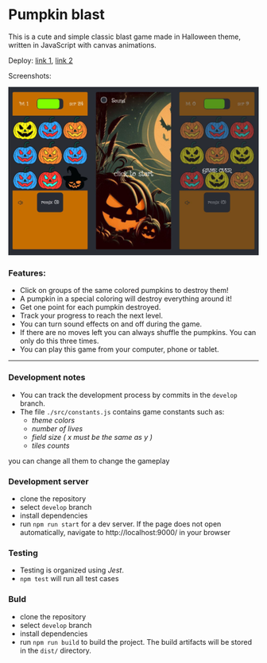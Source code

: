 # Pumpkin blast
This is a cute and simple classic blast game made in Halloween theme, written in JavaScript with canvas animations.

Deploy: [link 1](https://zelenolis.github.io/blast-game/dist/index.html), [link 2](https://pumpkin-blast.netlify.app/)

Screenshots:

![screenshot1](https://github.com/zelenolis/blast-game/blob/main/src/assets/cover.jpg?raw=true)

### Features:
- Click on groups of the same colored pumpkins to destroy them!
- A pumpkin in a special coloring will destroy everything around it!
- Get one point for each pumpkin destroyed.
- Track your progress to reach the next level.
- You can turn sound effects on and off during the game.
- If there are no moves left you can always shuffle the pumpkins. You can only do this three times.
- You can play this game from your computer, phone or tablet.
---
### Development notes
- You can track the development process by commits in the `develop` branch.
- The file `./src/constants.js` contains game constants such as:
    - *theme colors*
    - *number of lives*
    - *field size ( x must be the same as y )*
    - *tiles counts*

you can change all them to change the gameplay

### Development server
- clone the repository
- select `develop` branch
- install dependencies
- run `npm run start` for a dev server. If the page does not open automatically, navigate to http://localhost:9000/ in your browser

### Testing
- Testing is organized using *Jest*.
- `npm test` will run all test cases

### Buld
- clone the repository
- select `develop` branch
- install dependencies
- run `npm run build` to build the project. The build artifacts will be stored in the `dist/` directory.